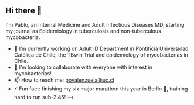 ## Hi there 👋
I'm Pablo, an Internal Medicine and Adult Infectious Diseases MD, starting my journal as Epidemiology in tuberculosis and non-tuberculous mycobacteria. 

- 🔭 I’m currently working on Adult ID Department in Pontificia Universidad Católica de Chile, the TBwin Trial and epidemiology of mycobacterias in Chile. 
- 👯 I’m looking to collaborate with everyone with interest in mycobacterias! 
- 📫 How to reach me: povalenzuela@uc.cl
- ⚡ Fun fact: finishing my six major marathon this year in Berlin 🏃, training hard to run sub-2:45! 
-->
